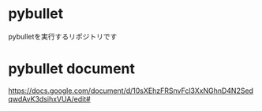 # pybullet
pybulletを実行するリポジトリです

# pybullet document
<https://docs.google.com/document/d/10sXEhzFRSnvFcl3XxNGhnD4N2SedqwdAvK3dsihxVUA/edit#>
